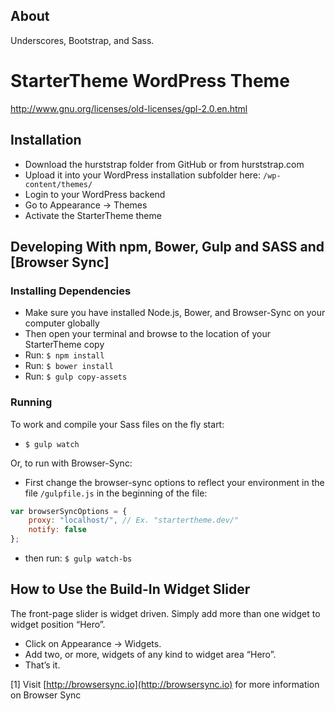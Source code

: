 ## About

Underscores, Bootstrap, and Sass.
# StarterTheme WordPress Theme

http://www.gnu.org/licenses/old-licenses/gpl-2.0.en.html

## Installation

- Download the hurststrap folder from GitHub or from hurststrap.com
- Upload it into your WordPress installation subfolder here: `/wp-content/themes/`
- Login to your WordPress backend
- Go to Appearance → Themes
- Activate the StarterTheme theme

## Developing With npm, Bower, Gulp and SASS and [Browser Sync]

### Installing Dependencies
- Make sure you have installed Node.js, Bower, and Browser-Sync on your computer globally
- Then open your terminal and browse to the location of your StarterTheme copy
- Run: `$ npm install`
- Run: `$ bower install`
- Run: `$ gulp copy-assets`

### Running
To work and compile your Sass files on the fly start:

- `$ gulp watch`

Or, to run with Browser-Sync:

- First change the browser-sync options to reflect your environment in the file `/gulpfile.js` in the beginning of the file:
```javascript
var browserSyncOptions = {
    proxy: "localhost/", // Ex. "startertheme.dev/"
    notify: false
};
```
- then run: `$ gulp watch-bs`

## How to Use the Build-In Widget Slider

The front-page slider is widget driven. Simply add more than one widget to widget position “Hero”.
- Click on Appearance → Widgets.
- Add two, or more, widgets of any kind to widget area “Hero”.
- That’s it.

[1] Visit [http://browsersync.io](http://browsersync.io) for more information on Browser Sync